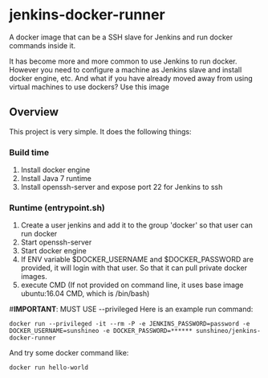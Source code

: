 # jenkins-docker-runner
A docker image that can be a SSH slave for Jenkins and run docker commands inside it.

It has become more and more common to use Jenkins to run docker.
However you need to configure a machine as Jenkins slave and install docker engine, etc.
And what if you have already moved away from using virtual machines to use dockers? Use this image

## Overview
This project is very simple. It does the following things:

### Build time
1. Install docker engine
2. Install Java 7 runtime
3. Install openssh-server and expose port 22 for Jenkins to ssh

### Runtime (entrypoint.sh)
1. Create a user jenkins and add it to the group 'docker' so that user can run docker
2. Start openssh-server
3. Start docker engine
4. If ENV variable $DOCKER_USERNAME and $DOCKER_PASSWORD are provided, it will login with that user. So that it can pull private docker images.
5. execute CMD (If not provided on command line, it uses base image ubuntu:16.04 CMD, which is /bin/bash)

#**IMPORTANT**: MUST USE --privileged
Here is an example run command:
```
docker run --privileged -it --rm -P -e JENKINS_PASSWORD=password -e DOCKER_USERNAME=sunshineo -e DOCKER_PASSWORD=****** sunshineo/jenkins-docker-runner
```
And try some docker command like:
```
docker run hello-world
```
